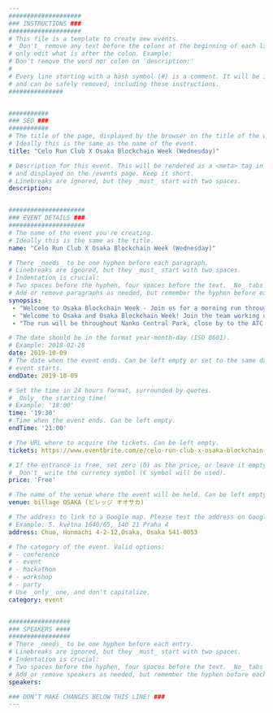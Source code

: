 ```yaml
---
####################
### INSTRUCTIONS ###
####################
# This file is a template to create new events.
# _Don't_ remove any text before the colons at the beginning of each line,
# only edit what is after the colon. Example:
# Don't remove the word nor colon on 'description:'
#
# Every line starting with a hash symbol (#) is a comment. It will be ignored
# and can be safely removed, including these instructions.
###############


###########
### SEO ###
###########
# The title of the page, displayed by the browser on the title of the window.
# Ideally this is the same as the name of the event.
title: "Celo Run Club X Osaka Blockchain Week (Wednesday)"

# Description for this event. This will be rendered as a <meta> tag in the HTML,
# and displayed on the /events page. Keep it short.
# Linebreaks are ignored, but they _must_ start with two spaces.
description: 


#####################
### EVENT DETAILS ###
#####################
# The name of the event you're creating.
# Ideally this is the same as the title.
name: "Celo Run Club X Osaka Blockchain Week (Wednesday)"

# There _needs_ to be one hyphen before each paragraph.
# Linebreaks are ignored, but they _must_ start with two spaces.
# Indentation is crucial:
# Two spaces before the hyphen, four spaces before the text. _No_ tabs allowed.
# Add or remove paragraphs as needed, but remember the hyphen before each entry.
synopsis:
 - "Welcome to Osaka Blockchain Week - Join us for a morning run throughout Osaka" 
 - "Welcome to Osaka and Osaka Blockchain Week! Join the team working on Celo for a group run on Wednesday morning of DevCon5. Come make new friends before DevCon starts and exercise with us." 
 - "The run will be throughout Nanko Central Park, close by to the ATC Hall. We will run approximately 3 miles." 

# The date should be in the format year-month-day (ISO 8601).
# Example: 2018-02-28
date: 2019-10-09
# The date when the event ends. Can be left empty or set to the same day the
# event starts.
endDate: 2019-10-09

# Set the time in 24 hours format, surrounded by quotes.
# _Only_ the starting time!
# Example: '18:00'
time: '19:30'
# Time when the event ends. Can be left empty.
endTime: '21:00'

# The URL where to acquire the tickets. Can be left empty.
tickets: https://www.eventbrite.com/e/celo-run-club-x-osaka-blockchain-week-wednesday-tickets-74287304327

# If the entrance is free, set zero (0) as the price, or leave it empty.
# _Don't_ write the currency symbol (€ symbol will be used).
price: 'Free'

# The name of the venue where the event will be held. Can be left empty.
venue: billage OSAKA (ビレッジ オオサカ)

# The address to link to a Google map. Please test the address on Google Maps.
# Example: 5. května 1640/65, 140 21 Praha 4
address: Chuo, Honmachi 4-2-12,Osaka, Osaka 541-0053

# The category of the event. Valid options:
# - conference
# - event
# - hackathon
# - workshop
# - party
# Use _only_ one, and don't capitalize.
category: event


#################
### SPEAKERS ####
#################
# There _needs_ to be one hyphen before each entry.
# Linebreaks are ignored, but they _must_ start with two spaces.
# Indentation is crucial:
# Two spaces before the hyphen, four spaces before the text. _No_ tabs allowed.
# Add or remove speakers as needed, but remember the hyphen before each entry.
speakers:

### DON'T MAKE CHANGES BELOW THIS LINE! ###
---
```

<!-- ### DON'T MAKE CHANGES BELOW THIS LINE! ### -->

<Event-Content/>
